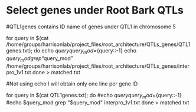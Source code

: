 # Select genes under Root Bark QTLs

#QTL1genes contains ID name of genes under QTL1 in chromosome 5

for query in $(cat /home/groups/harrisonlab/project_files/root_architecture/QTLs_genes/QTL1genes.txt); do
echo $query
query_mod=${query::-1}
echo $query_mod
grep “$query_mod” /home/groups/harrisonlab/project_files/root_architecture/QTLs_genes/interpro_1v1.txt
done > matched.txt

#Not using echo I will obtain only one line per gene ID

for query in $(cat QTL1genes.txt); do
#echo $query
query_mod=${query::-1}
#echo $query_mod
grep "$query_mod" interpro_1v1.txt
done > matched.txt
